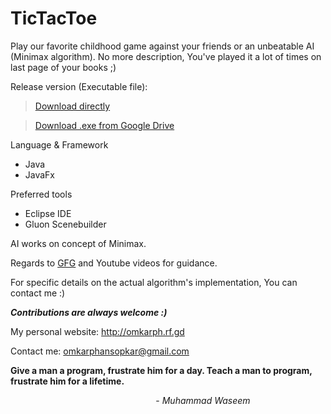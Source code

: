 # TicTacToe
Play our favorite childhood game against your friends or an unbeatable AI (Minimax algorithm).
No more description, You've played it a lot of times on last page of your books ;)

Release version (Executable file):
> [Download directly](https://github.com/OmkarPh/TicTacToe/raw/master/Release/TicTacToeApp.exe)

> [Download .exe from Google Drive](https://drive.google.com/file/d/15o8crdYCnff9DmVRW_48NDkpGByxXUOd/view?usp=sharing)

Language & Framework
  - Java
  - JavaFx
 
Preferred tools
  - Eclipse IDE
  - Gluon Scenebuilder
  
AI works on concept of Minimax.

Regards to [GFG](https://www.geeksforgeeks.org/minimax-algorithm-in-game-theory-set-3-tic-tac-toe-ai-finding-optimal-move/) and Youtube videos for guidance.

For specific details on the actual algorithm's implementation, You can contact me :)


***Contributions are always welcome :)***

My personal website: http://omkarph.rf.gd

Contact me: omkarphansopkar@gmail.com



****Give a man a program, frustrate him for a day.
Teach a man to program, frustrate him for a lifetime.****

&nbsp;&nbsp;&nbsp;&nbsp;&nbsp;&nbsp;&nbsp;&nbsp;&nbsp;&nbsp;&nbsp;&nbsp;&nbsp;&nbsp;&nbsp;&nbsp;&nbsp;&nbsp;&nbsp;&nbsp;&nbsp;&nbsp;&nbsp;&nbsp;&nbsp;&nbsp;&nbsp;&nbsp;&nbsp;&nbsp;&nbsp;&nbsp;&nbsp;&nbsp;&nbsp;&nbsp;&nbsp;&nbsp;&nbsp;&nbsp;&nbsp;&nbsp;&nbsp;&nbsp;&nbsp;&nbsp;&nbsp;&nbsp;&nbsp;&nbsp;&nbsp;&nbsp;&nbsp;&nbsp;&nbsp;&nbsp;&nbsp;&nbsp;&nbsp;- _Muhammad Waseem_
